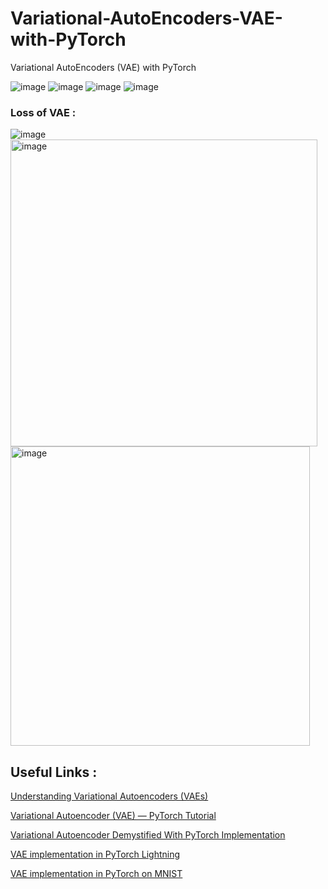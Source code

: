 # Variational-AutoEncoders-VAE-with-PyTorch
Variational AutoEncoders (VAE) with PyTorch


![image](https://github.com/ambideXtrous9/Variational-AutoEncoders-VAE-with-PyTorch/assets/31372586/8c34e6ba-62ad-4d72-8397-3dc1075af685)
![image](https://github.com/ambideXtrous9/Variational-AutoEncoders-VAE-with-PyTorch/assets/31372586/6934b4dd-f411-4b79-9844-f300e71b9c73)
![image](https://github.com/ambideXtrous9/Variational-AutoEncoders-VAE-with-PyTorch/assets/31372586/b3598a12-80c7-46c5-b50f-0b82821c21a2)
![image](https://github.com/ambideXtrous9/Variational-AutoEncoders-VAE-with-PyTorch/assets/31372586/1c78cbc5-e549-409d-82f7-27fb4066a774)

### Loss of VAE :

![image](https://github.com/ambideXtrous9/Variational-AutoEncoders-VAE-with-PyTorch/assets/31372586/048d93e2-2eb8-4357-8467-df538013ee5f)
<img width="491" alt="image" src="https://github.com/ambideXtrous9/Variational-AutoEncoders-VAE-with-PyTorch/assets/31372586/6fa87200-6cff-463d-9961-fa6c77af43c1">
<img width="479" alt="image" src="https://github.com/ambideXtrous9/Variational-AutoEncoders-VAE-with-PyTorch/assets/31372586/d3a35c11-b19b-4f47-9da5-47578715b8d6">


## Useful Links : 
[Understanding Variational Autoencoders (VAEs)](https://towardsdatascience.com/understanding-variational-autoencoders-vaes-f70510919f73)


[Variational Autoencoder (VAE) — PyTorch Tutorial](https://medium.com/@rekalantar/variational-auto-encoder-vae-pytorch-tutorial-dce2d2fe0f5f)


[Variational Autoencoder Demystified With PyTorch Implementation](https://towardsdatascience.com/variational-autoencoder-demystified-with-pytorch-implementation-3a06bee395ed)


[VAE implementation in PyTorch Lightning](https://colab.research.google.com/drive/1_yGmk8ahWhDs23U4mpplBFa-39fsEJoT?usp=sharing)

[VAE implementation in PyTorch on MNIST](https://avandekleut.github.io/vae/)
